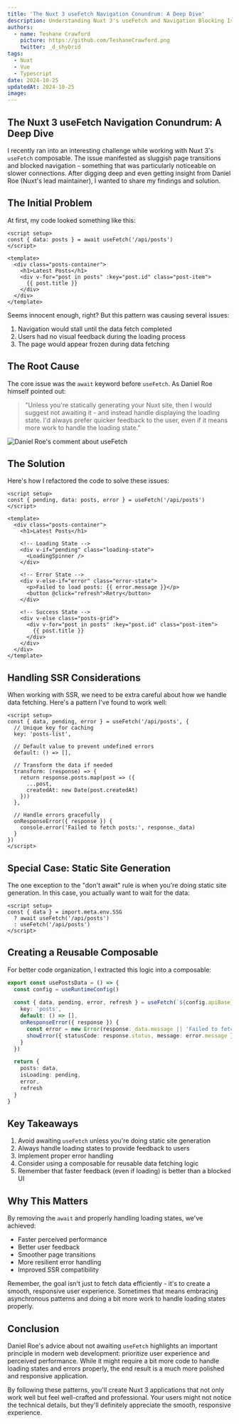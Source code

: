 ```yaml
---
title: 'The Nuxt 3 useFetch Navigation Conundrum: A Deep Dive'
description: Understanding Nuxt 3's useFetch and Navigation Blocking Issues
authors:
  - name: Teshane Crawford
    picture: https://github.com/TeshaneCrawford.png
    twitter: _d_shybrid
tags:
  - Nuxt
  - Vue
  - Typescript
date: 2024-10-25
updatedAt: 2024-10-25
image:
---
```


## The Nuxt 3 useFetch Navigation Conundrum: A Deep Dive

I recently ran into an interesting challenge while working with Nuxt 3's `useFetch` composable. The issue manifested as sluggish page transitions and blocked navigation - something that was particularly noticeable on slower connections. After digging deep and even getting insight from Daniel Roe (Nuxt's lead maintainer), I wanted to share my findings and solution.

## The Initial Problem

At first, my code looked something like this:

```vue [post.vue]
<script setup>
const { data: posts } = await useFetch('/api/posts')
</script>

<template>
  <div class="posts-container">
    <h1>Latest Posts</h1>
    <div v-for="post in posts" :key="post.id" class="post-item">
      {{ post.title }}
    </div>
  </div>
</template>
```

Seems innocent enough, right? But this pattern was causing several issues:

1. Navigation would stall until the data fetch completed
2. Users had no visual feedback during the loading process
3. The page would appear frozen during data fetching

## The Root Cause

The core issue was the `await` keyword before `useFetch`. As Daniel Roe himself pointed out:

> "Unless you're statically generating your Nuxt site, then I would suggest not awaiting it - and instead handle displaying the loading state. I'd always prefer quicker feedback to the user, even if it means more work to handle the loading state."

![Daniel Roe's comment about useFetch](/dr.png "Screenshot of Daniel's comment on useFetch behavior")

## The Solution

Here's how I refactored the code to solve these issues:

```vue [post.vue]
<script setup>
const { pending, data: posts, error } = useFetch('/api/posts')
</script>

<template>
  <div class="posts-container">
    <h1>Latest Posts</h1>
    
    <!-- Loading State -->
    <div v-if="pending" class="loading-state">
      <LoadingSpinner />
    </div>
    
    <!-- Error State -->
    <div v-else-if="error" class="error-state">
      <p>Failed to load posts: {{ error.message }}</p>
      <button @click="refresh">Retry</button>
    </div>
    
    <!-- Success State -->
    <div v-else class="posts-grid">
      <div v-for="post in posts" :key="post.id" class="post-item">
        {{ post.title }}
      </div>
    </div>
  </div>
</template>
```

## Handling SSR Considerations

When working with SSR, we need to be extra careful about how we handle data fetching. Here's a pattern I've found to work well:

```vue [post.vue]
<script setup>
const { data, pending, error } = useFetch('/api/posts', {
  // Unique key for caching
  key: 'posts-list',
  
  // Default value to prevent undefined errors
  default: () => [],
  
  // Transform the data if needed
  transform: (response) => {
    return response.posts.map(post => ({
      ...post,
      createdAt: new Date(post.createdAt)
    }))
  },
  
  // Handle errors gracefully
  onResponseError({ response }) {
    console.error('Failed to fetch posts:', response._data)
  }
})
</script>
```

## Special Case: Static Site Generation

The one exception to the "don't await" rule is when you're doing static site generation. In this case, you actually want to wait for the data:

```vue [post.vue]
<script setup>
const { data } = import.meta.env.SSG 
  ? await useFetch('/api/posts')
  : useFetch('/api/posts')
</script>
```

## Creating a Reusable Composable

For better code organization, I extracted this logic into a composable:

```ts [composables/usePostsData.ts]
export const usePostsData = () => {
  const config = useRuntimeConfig()
  
  const { data, pending, error, refresh } = useFetch(`${config.apiBase}/posts`, {
    key: 'posts',
    default: () => [],
    onResponseError({ response }) {
      const error = new Error(response._data.message || 'Failed to fetch posts')
      showError({ statusCode: response.status, message: error.message })
    }
  })

  return {
    posts: data,
    isLoading: pending,
    error,
    refresh
  }
}
```

## Key Takeaways

1. Avoid awaiting `useFetch` unless you're doing static site generation
2. Always handle loading states to provide feedback to users
3. Implement proper error handling
4. Consider using a composable for reusable data fetching logic
5. Remember that faster feedback (even if loading) is better than a blocked UI

## Why This Matters

By removing the `await` and properly handling loading states, we've achieved:

- Faster perceived performance
- Better user feedback
- Smoother page transitions
- More resilient error handling
- Improved SSR compatibility

Remember, the goal isn't just to fetch data efficiently - it's to create a smooth, responsive user experience. Sometimes that means embracing asynchronous patterns and doing a bit more work to handle loading states properly.

## Conclusion

Daniel Roe's advice about not awaiting `useFetch` highlights an important principle in modern web development: prioritize user experience and perceived performance. While it might require a bit more code to handle loading states and errors properly, the end result is a much more polished and responsive application.

By following these patterns, you'll create Nuxt 3 applications that not only work well but feel well-crafted and professional. Your users might not notice the technical details, but they'll definitely appreciate the smooth, responsive experience.

